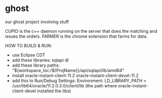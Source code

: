 # ghost
our ghost project involving stuff

CUPID is the c++ daemon running on the server that does the matching and issues the orders.
FARMER is the chrome extension that farms for data.


HOW TO BUILD & RUN:
* use Eclipse CDT
* add these libraries: 
	sqlapi 
	dl
* add these library paths:
	"${workspace_loc:/${ProjName}}/api/sqlapi/lib/amd64"
* install 
	oracle-instant-client-11.2
	oracle-instant-client-devel-11.2
* add this to Run/Debug Settings:
	Environment: LD_LIBRARY_PATH = /usr/lib64/oracle/11.2.0.3.0/client/lib (the path where oracle-instant-client-devel installed the libs)
	